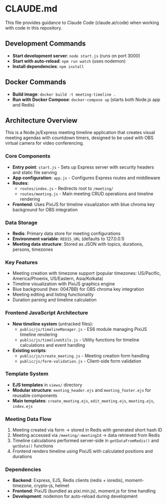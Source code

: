 # CLAUDE.md

This file provides guidance to Claude Code (claude.ai/code) when working with code in this repository.

## Development Commands

- **Start development server**: `node start.js` (runs on port 3000)
- **Start with auto-reload**: `npm run watch` (uses nodemon)
- **Install dependencies**: `npm install`

## Docker Commands

- **Build image**: `docker build -t meeting-timeline .`
- **Run with Docker Compose**: `docker-compose up` (starts both Node.js app and Redis)

## Architecture Overview

This is a Node.js/Express meeting timeline application that creates visual meeting agendas with countdown timers, designed to be used with OBS virtual camera for video conferencing.

### Core Components

- **Entry point**: `start.js` - Sets up Express server with security headers and static file serving
- **App configuration**: `app.js` - Configures Express routes and middleware
- **Routes**:
  - `routes/index.js` - Redirects root to `/meeting/`
  - `routes/meeting.js` - Main meeting CRUD operations and timeline rendering
- **Frontend**: Uses PixiJS for timeline visualization with blue chroma key background for OBS integration

### Data Storage

- **Redis**: Primary data store for meeting configurations
- **Environment variable**: `REDIS_URL` (defaults to 127.0.0.1)
- **Meeting data structure**: Stored as JSON with topics, durations, persons, timezones

### Key Features

- Meeting creation with timezone support (popular timezones: US/Pacific, America/Phoenix, US/Eastern, Asia/Kolkata)
- Timeline visualization with PixiJS graphics engine
- Blue background (hex: 0047BB) for OBS chroma key integration
- Meeting editing and listing functionality
- Duration parsing and timeline calculation

### Frontend JavaScript Architecture

- **New timeline system** (untracked files):
  - `public/js/timelineManager.js` - ES6 module managing PixiJS timeline rendering
  - `public/js/timelineUtils.js` - Utility functions for timeline calculations and event handling
- **Existing scripts**:
  - `public/js/create_meeting.js` - Meeting creation form handling
  - `public/js/form-validation.js` - Client-side form validation

### Template System

- **EJS templates** in `views/` directory
- **Modular structure**: `meeting_header.ejs` and `meeting_footer.ejs` for reusable components
- **Main templates**: `create_meeting.ejs`, `edit_meeting.ejs`, `meeting.ejs`, `index.ejs`

### Meeting Data Flow

1. Meeting created via form → stored in Redis with generated short hash ID
2. Meeting accessed via `/meeting/:meetingId` → data retrieved from Redis
3. Timeline calculations performed server-side in `getDataFromRedis()` and `getData()` functions
4. Frontend renders timeline using PixiJS with calculated positions and durations

### Dependencies

- **Backend**: Express, EJS, Redis clients (redis + ioredis), moment-timezone, crypto-js, helmet
- **Frontend**: PixiJS (bundled as pixi.min.js), moment.js for time handling
- **Development**: nodemon for auto-reload during development